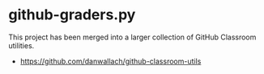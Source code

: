 # github-graders.py 

This project has been merged into a larger collection of GitHub Classroom utilities.
- https://github.com/danwallach/github-classroom-utils
